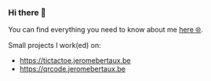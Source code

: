 ### Hi there 👋

You can find everything you need to know about me [here 🌐](https://jeromebertaux.be).

Small projects I work(ed) on:
- https://tictactoe.jeromebertaux.be
- https://qrcode.jeromebertaux.be

<!--
**JBertaux/JBertaux** is a ✨ _special_ ✨ repository because its `README.md` (this file) appears on your GitHub profile.

Here are some ideas to get you started:

- 🔭 I’m currently working on ...
- 🌱 I’m currently learning ...
- 👯 I’m looking to collaborate on ...
- 🤔 I’m looking for help with ...
- 💬 Ask me about ...
- 📫 How to reach me: ...
- 😄 Pronouns: ...
- ⚡ Fun fact: ...
-->
